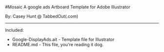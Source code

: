 #Mosaic
A google ads Artboard Template for Adobe Illustrator

By: Casey Hunt @ TabbedOut(.com)
- - -

Included:
- Google-DisplayAds.ait - Template file for Illustrator
- README.md - This file, you're reading it dog. 
